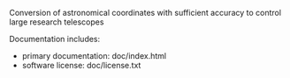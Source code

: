 Conversion of astronomical coordinates with sufficient accuracy to control large research telescopes

Documentation includes:

- primary documentation: doc/index.html
- software license: doc/license.txt
